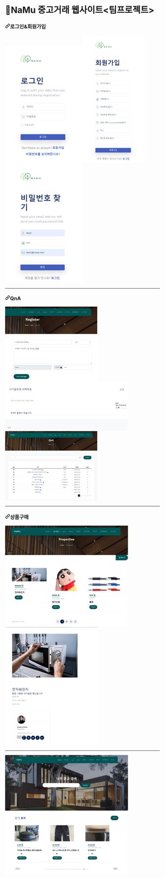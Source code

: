 # 🌳NaMu 중고거래 웹사이트<팀프로젝트>
<h3 tabindex="-1" dir="auto"><a id="user-content-로그인,회원가입" class="anchor" aria-hidden="true" tabindex="-1" href="#로그인"><svg class="octicon octicon-link" viewBox="0 0 16 16" version="1.1" width="16" height="16" aria-hidden="true"><path d="m7.775 3.275 1.25-1.25a3.5 3.5 0 1 1 4.95 4.95l-2.5 2.5a3.5 3.5 0 0 1-4.95 0 .751.751 0 0 1 .018-1.042.751.751 0 0 1 1.042-.018 1.998 1.998 0 0 0 2.83 0l2.5-2.5a2.002 2.002 0 0 0-2.83-2.83l-1.25 1.25a.751.751 0 0 1-1.042-.018.751.751 0 0 1-.018-1.042Zm-4.69 9.64a1.998 1.998 0 0 0 2.83 0l1.25-1.25a.751.751 0 0 1 1.042.018.751.751 0 0 1 .018 1.042l-1.25 1.25a3.5 3.5 0 1 1-4.95-4.95l2.5-2.5a3.5 3.5 0 0 1 4.95 0 .751.751 0 0 1-.018 1.042.751.751 0 0 1-1.042.018 1.998 1.998 0 0 0-2.83 0l-2.5 2.5a1.998 1.998 0 0 0 0 2.83Z"></path></svg></a>로그인&회원가입</h3>
<p dir="auto">
<a><img src="https://github.com/sojeong2184/namu/raw/NaMu/_screenshots/login.png" width="250" style="max-width: 100%;"></a>
<a><img src="https://github.com/sojeong2184/namu/raw/NaMu/_screenshots/회원가입.png" width="200" style="max-width: 100%;"></a>
<a><img src="https://github.com/sojeong2184/namu/raw/NaMu/_screenshots/비밀번호찾기.png" width="250" style="max-width: 100%;"></a>
</p>
<hr>
</hr>
<h3 tabindex="-1" dir="auto"><a id="user-content-QnA" class="anchor" aria-hidden="true" tabindex="-1" href="#qna"><svg class="octicon octicon-link" viewBox="0 0 16 16" version="1.1" width="16" height="16" aria-hidden="true"><path d="m7.775 3.275 1.25-1.25a3.5 3.5 0 1 1 4.95 4.95l-2.5 2.5a3.5 3.5 0 0 1-4.95 0 .751.751 0 0 1 .018-1.042.751.751 0 0 1 1.042-.018 1.998 1.998 0 0 0 2.83 0l2.5-2.5a2.002 2.002 0 0 0-2.83-2.83l-1.25 1.25a.751.751 0 0 1-1.042-.018.751.751 0 0 1-.018-1.042Zm-4.69 9.64a1.998 1.998 0 0 0 2.83 0l1.25-1.25a.751.751 0 0 1 1.042.018.751.751 0 0 1 .018 1.042l-1.25 1.25a3.5 3.5 0 1 1-4.95-4.95l2.5-2.5a3.5 3.5 0 0 1 4.95 0 .751.751 0 0 1-.018 1.042.751.751 0 0 1-1.042.018 1.998 1.998 0 0 0-2.83 0l-2.5 2.5a1.998 1.998 0 0 0 0 2.83Z"></path></svg></a>QnA</h3>
<p dir="auto">
<a><img src="https://github.com/sojeong2184/namu/raw/NaMu/_screenshots/qna질문글.png" width="300" style="max-width: 100%;"></a>
<a><img src="https://github.com/sojeong2184/namu/raw/NaMu/_screenshots/질문상세.png" width="400" style="max-width: 100%;"></a>
<a><img src="https://github.com/sojeong2184/namu/raw/NaMu/_screenshots/질문목록.png" width="300" style="max-width: 100%;"></a>
</p>
<hr>
</hr>
<h3 tabindex="-1" dir="auto"><a id="user-content-상품구매" class="anchor" aria-hidden="true" tabindex="-1" href="#상품구매"><svg class="octicon octicon-link" viewBox="0 0 16 16" version="1.1" width="16" height="16" aria-hidden="true"><path d="m7.775 3.275 1.25-1.25a3.5 3.5 0 1 1 4.95 4.95l-2.5 2.5a3.5 3.5 0 0 1-4.95 0 .751.751 0 0 1 .018-1.042.751.751 0 0 1 1.042-.018 1.998 1.998 0 0 0 2.83 0l2.5-2.5a2.002 2.002 0 0 0-2.83-2.83l-1.25 1.25a.751.751 0 0 1-1.042-.018.751.751 0 0 1-.018-1.042Zm-4.69 9.64a1.998 1.998 0 0 0 2.83 0l1.25-1.25a.751.751 0 0 1 1.042.018.751.751 0 0 1 .018 1.042l-1.25 1.25a3.5 3.5 0 1 1-4.95-4.95l2.5-2.5a3.5 3.5 0 0 1 4.95 0 .751.751 0 0 1-.018 1.042.751.751 0 0 1-1.042.018 1.998 1.998 0 0 0-2.83 0l-2.5 2.5a1.998 1.998 0 0 0 0 2.83Z"></path></svg></a>상품구매</h3>
<p dir="auto">
<a><img src="https://github.com/sojeong2184/namu/raw/NaMu/_screenshots/상품목록.png" width="400" style="max-width: 100%;"></a>
<a><img src="https://github.com/sojeong2184/namu/raw/NaMu/_screenshots/상품상세.png" width="300" style="max-width: 100%;"></a>
</p>
<hr>
</hr>

<p dir="auto">
<a href="https://github.com/sojeong2184/namu/blob/NaMu/_screenshots/index.png" class="">
<img src="https://github.com/sojeong2184/namu/raw/NaMu/_screenshots/index.png" width="400" style="max-width: 100%;"></a>
</p>
